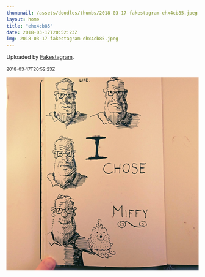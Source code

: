 ```yaml
---
thumbnail: /assets/doodles/thumbs/2018-03-17-fakestagram-ehx4cb85.jpeg
layout: home
title: "ehx4cb85"
date: 2018-03-17T20:52:23Z
img: 2018-03-17-fakestagram-ehx4cb85.jpeg
---
```


Uploaded by [Fakestagram](https://github.com/opyate/fakestagram).

<small>2018-03-17T20:52:23Z</small>

![Uploaded by Fakestagram](2018-03-17-fakestagram-ehx4cb85.jpeg)
